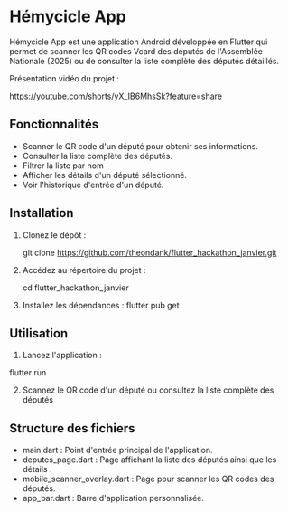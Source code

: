 # Hémycicle App

Hémycicle App est une application Android développée en Flutter qui permet de scanner les QR codes Vcard des députés de l'Assemblée Nationale (2025) ou de consulter la liste complète des députés détaillés.

Présentation vidéo du projet :

https://youtube.com/shorts/yX_IB6MhsSk?feature=share

## Fonctionnalités

- Scanner le QR code d'un député pour obtenir ses informations.
- Consulter la liste complète des députés.
- Filtrer la liste par nom
- Afficher les détails d'un député sélectionné.
- Voir l'historique d'entrée d'un député.

## Installation

1. Clonez le dépôt :

   git clone https://github.com/theondank/flutter_hackathon_janvier.git

2. Accédez au répertoire du projet :

   cd flutter_hackathon_janvier

3. Installez les dépendances :
   flutter pub get

## Utilisation

1. Lancez l'application :

flutter run

2. Scannez le QR code d'un député ou consultez la liste complète des députés

## Structure des fichiers

- main.dart : Point d'entrée principal de l'application.
- deputes_page.dart : Page affichant la liste des députés ainsi que les détails .
- mobile_scanner_overlay.dart : Page pour scanner les QR codes des députés.
- app_bar.dart : Barre d'application personnalisée.
